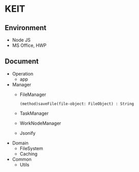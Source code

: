 # KEIT

## Environment
- Node JS
- MS Office, HWP

## Document
- Operation
    * app
- Manager
    * FileManager

        ``` 
        (method)saveFile(file-object: FileObject) : String
        ```
    * TaskManager
    * WorkNodeManager
    * Jsonify
- Domain
    * FileSystem
    * Caching
- Common
    * Utils
